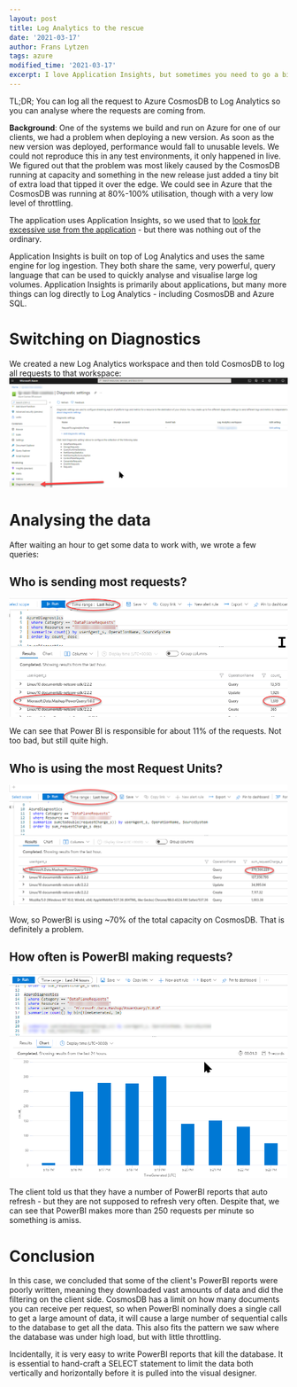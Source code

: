 ```yaml
---
layout: post
title: Log Analytics to the rescue
date: '2021-03-17'
author: Frans Lytzen
tags: azure
modified_time: '2021-03-17'
excerpt: I love Application Insights, but sometimes you need to go a bit deeper
---
```


TL;DR; You can log all the request to Azure CosmosDB to Log Analytics so you can analyse where the requests are coming from.

**Background**: One of the systems we build and run on Azure for one of our clients, we had a problem when deploying a new version. As soon as the new version was deployed, performance would fall to unusable levels. We could not reproduce this in any test environments, it only happened in live. We figured out that the problem was most likely caused by the CosmosDB running at capacity and something in the new release just added a tiny bit of extra load that tipped it over the edge. We could see in Azure that the CosmosDB was running at 80%-100% utilisation, though with a very low level of throttling.

The application uses Application Insights, so we used that to [look for excessive use from the application](https://www.lytzen.name/2019/05/20/find-select-nplus1-with-app-insights.html) - but there was nothing out of the ordinary.

Application Insights is built on top of Log Analytics and uses the same engine for log ingestion. They both share the same, very powerful, query language that can be used to quickly analyse and visualise large log volumes. Application Insights is primarily about applications, but many more things can log directly to Log Analytics - including CosmosDB and Azure SQL.

# Switching on Diagnostics
We created a new Log Analytics workspace and then told CosmosDB to log all requests to that workspace:
![Diagnostic Settings](../assets/loganalytics/diagnosticsettings.png)

# Analysing the data
After waiting an hour to get some data to work with, we wrote a few queries:

## Who is sending most requests?
![Request Count](../assets/loganalytics/numrequests.png)

We can see that Power BI is responsible for about 11% of the requests. Not too bad, but still quite high.

## Who is using the most Request Units?
![Request Units](../assets/loganalytics/requestunits.png)

Wow, so PowerBI is using ~70% of the total capacity on CosmosDB. That is definitely a problem.

## How often is PowerBI making requests?
![Requests per minute](../assets/loganalytics/requestperminute.png)

The client told us that they have a number of PowerBI reports that auto refresh - but they are not supposed to refresh very often. Despite that, we can see that PowerBI makes more than 250 requests per minute so something is amiss.

# Conclusion
In this case, we concluded that some of the client's PowerBI reports were poorly written, meaning they downloaded vast amounts of data and did the filtering on the client side. 
CosmosDB has a limit on how many documents you can receive per request, so when PowerBI nominally does a single call to get a large amount of data, it will cause a large number of sequential calls to the database to get all the data. This also fits the pattern we saw where the database was under high load, but with little throttling.

Incidentally, it is very easy to write PowerBI reports that kill the database. It is essential to hand-craft a SELECT statement to limit the data both vertically and horizontally before it is pulled into the visual designer.

